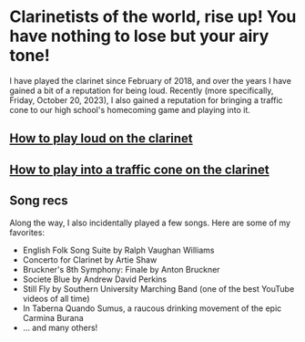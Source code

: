 # Clarinetists of the world, rise up! You have nothing to lose but your airy tone!

I have played the clarinet since February of 2018, and over the years I have gained a bit of a reputation for being loud. Recently (more specifically, Friday, October 20, 2023), I also gained a reputation for bringing a traffic cone to our high school's homecoming game and playing into it.

## [How to play loud on the clarinet](https://apawate.github.io/loud)
## [How to play into a traffic cone on the clarinet](https://apawate.github.io/cone)

## Song recs

Along the way, I also incidentally played a few songs. Here are some of my favorites:

- English Folk Song Suite by Ralph Vaughan Williams
- Concerto for Clarinet by Artie Shaw
- Bruckner's 8th Symphony: Finale by Anton Bruckner
- Societe Blue by Andrew David Perkins
- Still Fly by Southern University Marching Band (one of the best YouTube videos of all time)
- In Taberna Quando Sumus, a raucous drinking movement of the epic Carmina Burana
- ... and many others!
